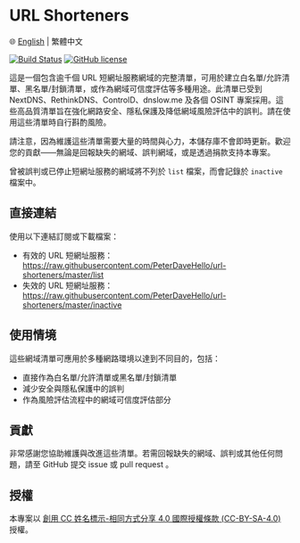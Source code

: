 # URL Shorteners

🌐 [English](./README.md) | 繁體中文

[![Build Status](https://img.shields.io/travis/com/PeterDaveHello/url-shorteners/master.svg?style=flat-square)](https://app.travis-ci.com/PeterDaveHello/url-shorteners)
[![GitHub license](https://img.shields.io/github/license/PeterDaveHello/url-shorteners?style=flat-square)](https://github.com/PeterDaveHello/url-shorteners/blob/master/LICENSE)

這是一個包含逾千個 URL 短網址服務網域的完整清單，可用於建立白名單/允許清單、黑名單/封鎖清單，或作為網域可信度評估等多種用途。此清單已受到 NextDNS、RethinkDNS、ControlD、dnslow.me 及各個 OSINT 專案採用。這些高品質清單旨在強化網路安全、隱私保護及降低網域風險評估中的誤判。請在使用這些清單時自行斟酌風險。

請注意，因為維護這些清單需要大量的時間與心力，本儲存庫不會即時更新。歡迎您的貢獻——無論是回報缺失的網域、誤判網域，或是透過捐款支持本專案。

曾被誤判或已停止短網址服務的網域將不列於 `list` 檔案，而會記錄於 `inactive` 檔案中。

## 直接連結

使用以下連結訂閱或下載檔案：

- 有效的 URL 短網址服務：<https://raw.githubusercontent.com/PeterDaveHello/url-shorteners/master/list>
- 失效的 URL 短網址服務：<https://raw.githubusercontent.com/PeterDaveHello/url-shorteners/master/inactive>

## 使用情境

這些網域清單可應用於多種網路環境以達到不同目的，包括：

- 直接作為白名單/允許清單或黑名單/封鎖清單
- 減少安全與隱私保護中的誤判
- 作為風險評估流程中的網域可信度評估部分

## 貢獻

非常感謝您協助維護與改進這些清單。若需回報缺失的網域、誤判或其他任何問題，請至 GitHub 提交 issue 或 pull request 。

## 授權

本專案以 [創用 CC 姓名標示-相同方式分享 4.0 國際授權條款 (CC-BY-SA-4.0)](https://creativecommons.org/licenses/by-sa/4.0/) 授權。
